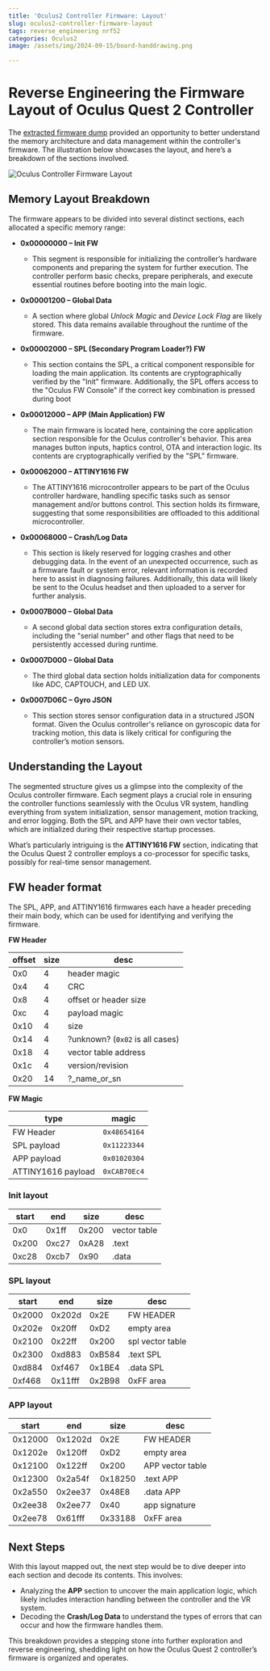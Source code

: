 ```yaml
---
title: 'Oculus2 Controller Firmware: Layout'
slug: oculus2-controller-firmware-layout
tags: reverse_engineering nrf52
categories: Oculus2
image: /assets/img/2024-09-15/board-handdrawing.png

---
```

# Reverse Engineering the Firmware Layout of Oculus Quest 2 Controller

The [extracted firmware dump]({{site.url}}{{site.baseurl}}/posts/oculus2-controller-extracting-fw) provided an opportunity to better understand the memory architecture and data management within the controller's firmware. The illustration below showcases the layout, and here’s a breakdown of the sections involved.

![Oculus Controller Firmware Layout]({{site.url}}{{site.baseurl}}/assets/img/2024-09-15/oculus-controller-flash-layout.png)

## Memory Layout Breakdown

The firmware appears to be divided into several distinct sections, each allocated a specific memory range:

- **0x00000000 – Init FW**
  - This segment is responsible for initializing the controller’s hardware components and preparing the system for further execution. The controller perform basic checks, prepare peripherals, and execute essential routines before booting into the main logic.
  
- **0x00001200 – Global Data**
  - A section where global *Unlock Magic* and *Device Lock Flag* are likely stored. This data remains available throughout the runtime of the firmware.
  
- **0x00002000 – SPL (Secondary Program Loader?) FW**
  - This section contains the SPL, a critical component responsible for loading the main application. Its contents are cryptographically verified by the "Init" firmware. Additionally, the SPL offers access to the "Oculus FW Console" if the correct key combination is pressed during boot
  
- **0x00012000 – APP (Main Application) FW**
  - The main firmware is located here, containing the core application section responsible for the Oculus controller's behavior. This area manages button inputs, haptics control, OTA and interaction logic. Its contents are cryptographically verified by the "SPL" firmware.
  
- **0x00062000 – ATTINY1616 FW**
  - The ATTINY1616 microcontroller appears to be part of the Oculus controller hardware, handling specific tasks such as sensor management and/or buttons control. This section holds its firmware, suggesting that some responsibilities are offloaded to this additional microcontroller.
  
- **0x00068000 – Crash/Log Data**
  - This section is likely reserved for logging crashes and other debugging data. In the event of an unexpected occurrence, such as a firmware fault or system error, relevant information is recorded here to assist in diagnosing failures. Additionally, this data will likely be sent to the Oculus headset and then uploaded to a server for further analysis.
  
- **0x0007B000 – Global Data**
  - A second global data section stores extra configuration details, including the "serial number" and other flags that need to be persistently accessed during runtime.
  
- **0x0007D000 – Global Data**
  - The third global data section holds initialization data for components like ADC, CAPTOUCH, and LED UX.
  
- **0x0007D06C – Gyro JSON**
  - This section stores sensor configuration data in a structured JSON format. Given the Oculus controller's reliance on gyroscopic data for tracking motion, this data is likely critical for configuring the controller’s motion sensors.

## Understanding the Layout

The segmented structure gives us a glimpse into the complexity of the Oculus controller firmware. Each segment plays a crucial role in ensuring the controller functions seamlessly with the Oculus VR system, handling everything from system initialization, sensor management, motion tracking, and error logging. Both the SPL and APP have their own vector tables, which are initialized during their respective startup processes.

What’s particularly intriguing is the **ATTINY1616 FW** section, indicating that the Oculus Quest 2 controller employs a co-processor for specific tasks, possibly for real-time sensor management.

## FW header format

The SPL, APP, and ATTINY1616 firmwares each have a header preceding their main body, which can be used for identifying and verifying the firmware.

**FW Header**

| offset | size | desc |
|--------|------|------|
| 0x0 | 4 | header magic
| 0x4 |	4 | CRC
| 0x8 |	4 |	offset or header size
| 0xc |	4 |	payload magic
| 0x10 |	4 |	size
| 0x14 |	4 |	?unknown? (`0x02` is all cases)
| 0x18 |	4 |	vector table address
| 0x1c |	4 |	version/revision
| 0x20 |	14 |	?_name_or_sn

**FW Magic**

| type | magic |
|----|----|
| FW Header |		`0x48654164`
| SPL payload |		`0x11223344`
| APP payload |		`0x01020304`
| ATTINY1616 payload |		`0xCAB70Ec4`


### Init layout

| start | end | size | desc
|-------|-----|------|------
| 0x0	| 0x1ff	| 0x200	| vector table
| 0x200	| 0xc27	| 0xA28	| .text
| 0xc28	| 0xcb7	| 0x90	| .data

### SPL layout

| start | end | size | desc
|-------|-----|------|------
0x2000	| 0x202d	| 0x2E	| FW HEADER
0x202e	| 0x20ff	| 0xD2	| empty area
0x2100	| 0x22ff	| 0x200	| spl vector table
0x2300	| 0xd883	| 0xB584	| .text SPL
0xd884	| 0xf467	| 0x1BE4	| .data SPL
0xf468	| 0x11fff	| 0x2B98	| 0xFF area

### APP layout

| start | end | size | desc
|-------|-----|------|------
0x12000	| 0x1202d	| 0x2E	| FW HEADER	
0x1202e	| 0x120ff	| 0xD2	| empty area
0x12100	| 0x122ff	| 0x200	| APP vector table	
0x12300	| 0x2a54f	| 0x18250	| .text APP	
0x2a550	| 0x2ee37	| 0x48E8	| .data APP	
0x2ee38	| 0x2ee77	| 0x40	| app signature
0x2ee78	| 0x61fff	| 0x33188	| 0xFF area	

## Next Steps

With this layout mapped out, the next step would be to dive deeper into each section and decode its contents. This involves:

- Analyzing the **APP** section to uncover the main application logic, which likely includes interaction handling between the controller and the VR system.
- Decoding the **Crash/Log Data** to understand the types of errors that can occur and how the firmware handles them.

This breakdown provides a stepping stone into further exploration and reverse engineering, shedding light on how the Oculus Quest 2 controller’s firmware is organized and operates.

